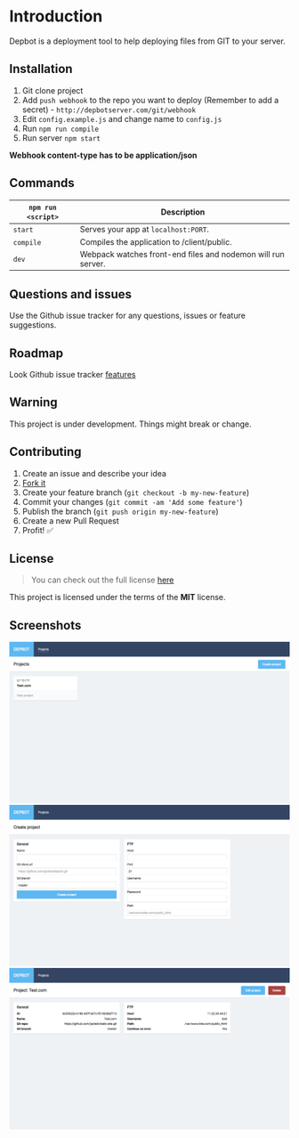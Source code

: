 # Introduction

Depbot is a deployment tool to help deploying files from GIT to your server.

## Installation

1. Git clone project
2. Add `push webhook` to the repo you want to deploy (Remember to add a secret) - `http://depbotserver.com/git/webhook`
3. Edit `config.example.js` and change name to `config.js`
4. Run `npm run compile`
5. Run server `npm start`

**Webhook content-type has to be application/json**

## Commands

|`npm run <script>`|Description|
|------------------|-----------|
|`start`|Serves your app at `localhost:PORT`.|
|`compile`|Compiles the application to /client/public.|
|`dev`|Webpack watches front-end files and nodemon will run server.|

## Questions and issues

Use the Github issue tracker for any questions, issues or feature suggestions.

## Roadmap
 
Look Github issue tracker [features](https://github.com/jacted/depbot/issues?q=is%3Aissue+is%3Aopen+label%3Afeature)

## Warning

This project is under development. Things might break or change.

## Contributing

1. Create an issue and describe your idea
2. [Fork it](https://github.com/jacted/depbot/fork)
3. Create your feature branch (`git checkout -b my-new-feature`)
4. Commit your changes (`git commit -am 'Add some feature'`)
5. Publish the branch (`git push origin my-new-feature`)
6. Create a new Pull Request
7. Profit! :white_check_mark:

## License
>You can check out the full license [here](https://github.com/jacted/depbot/blob/master/LICENSE)

This project is licensed under the terms of the **MIT** license.

## Screenshots

![Projects view](https://raw.githubusercontent.com/jacted/depbot/master/screenshots/projects.png "Projects view")
![Projects create view](https://raw.githubusercontent.com/jacted/depbot/master/screenshots/create-project.png "Projects create view")
![Project view](https://raw.githubusercontent.com/jacted/depbot/master/screenshots/view-project.png "Project view")